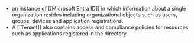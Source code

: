 - an instance of [[Microsoft Entra ID]] in which information about a single organization resides including organizational objects such as users, groups, devices and application registrations. 
- A [[Tenant]] also contains access and compliance policies for resources such as applications registered in the directory.